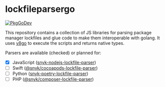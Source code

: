 # lockfileparsergo

[![PkgGoDev](https://pkg.go.dev/badge/github.com/ajvpot/lockfileparsergo)](https://pkg.go.dev/github.com/ajvpot/lockfileparsergo)

This repository contains a collection of JS libraries for parsing package manager lockfiles and glue code to make them
interoperable with golang. It uses [v8go](https://github.com/rogchap/v8go) to execute the scripts and returns native types.

Parsers are available (checked) or planned for:
* [x] JavaScript ([snyk-nodejs-lockfile-parser](https://github.com/snyk/nodejs-lockfile-parser))
* [ ] Swift ([@snyk/cocoapods-lockfile-parser](https://github.com/snyk/cocoapods-lockfile-parser))
* [ ] Python ([snyk-poetry-lockfile-parser](https://github.com/snyk/poetry-lockfile-parser))
* [ ] PHP ([@snyk/composer-lockfile-parser](https://github.com/snyk/composer-lockfile-parser))